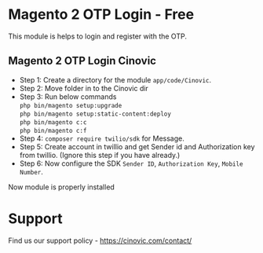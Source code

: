 # Magento 2 OTP Login - Free

This module is helps to login and register with the OTP.

## Magento 2 OTP Login Cinovic

- Step 1: Create a directory for the module `app/code/Cinovic`.
- Step 2: Move folder in to the Cinovic dir
- Step 3: Run below commands<br/>
    `php bin/magento setup:upgrade`<br/>
    `php bin/magento setup:static-content:deploy`<br/>
    `php bin/magento c:c`<br/>
    `php bin/magento c:f`
- Step 4: `composer require twilio/sdk` for Message.
- Step 5: Create account in twillio and get Sender id and Authorization key from twillio. (Ignore this step if you have already.)
- Step 6: Now configure the SDK `Sender ID`, `Authorization Key`, `Mobile Number`.

Now module is properly installed

# Support

Find us our support policy - https://cinovic.com/contact/
